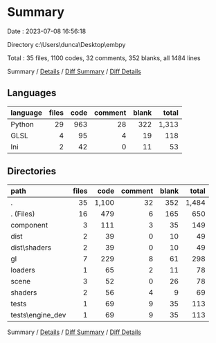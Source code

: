 # Summary

Date : 2023-07-08 16:56:18

Directory c:\\Users\\dunca\\Desktop\\embpy

Total : 35 files,  1100 codes, 32 comments, 352 blanks, all 1484 lines

Summary / [Details](details.md) / [Diff Summary](diff.md) / [Diff Details](diff-details.md)

## Languages
| language | files | code | comment | blank | total |
| :--- | ---: | ---: | ---: | ---: | ---: |
| Python | 29 | 963 | 28 | 322 | 1,313 |
| GLSL | 4 | 95 | 4 | 19 | 118 |
| Ini | 2 | 42 | 0 | 11 | 53 |

## Directories
| path | files | code | comment | blank | total |
| :--- | ---: | ---: | ---: | ---: | ---: |
| . | 35 | 1,100 | 32 | 352 | 1,484 |
| . (Files) | 16 | 479 | 6 | 165 | 650 |
| component | 3 | 111 | 3 | 35 | 149 |
| dist | 2 | 39 | 0 | 10 | 49 |
| dist\\shaders | 2 | 39 | 0 | 10 | 49 |
| gl | 7 | 229 | 8 | 61 | 298 |
| loaders | 1 | 65 | 2 | 11 | 78 |
| scene | 3 | 52 | 0 | 26 | 78 |
| shaders | 2 | 56 | 4 | 9 | 69 |
| tests | 1 | 69 | 9 | 35 | 113 |
| tests\\engine_dev | 1 | 69 | 9 | 35 | 113 |

Summary / [Details](details.md) / [Diff Summary](diff.md) / [Diff Details](diff-details.md)